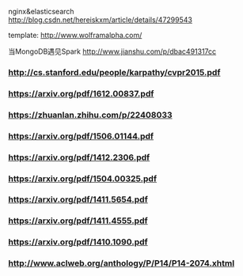 nginx&elasticsearch http://blog.csdn.net/hereiskxm/article/details/47299543


template: http://www.wolframalpha.com/

当MongoDB遇见Spark http://www.jianshu.com/p/dbac491317cc





### http://cs.stanford.edu/people/karpathy/cvpr2015.pdf
### https://arxiv.org/pdf/1612.00837.pdf
### https://zhuanlan.zhihu.com/p/22408033
### https://arxiv.org/pdf/1506.01144.pdf
### https://arxiv.org/pdf/1412.2306.pdf
### https://arxiv.org/pdf/1504.00325.pdf
### https://arxiv.org/pdf/1411.5654.pdf
### https://arxiv.org/pdf/1411.4555.pdf
### https://arxiv.org/pdf/1410.1090.pdf
### http://www.aclweb.org/anthology/P/P14/P14-2074.xhtml
